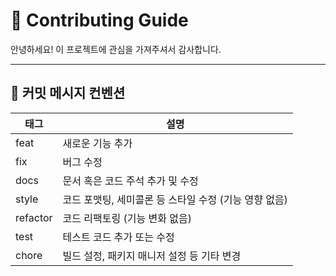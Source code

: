 # 🙌 Contributing Guide

안녕하세요! 이 프로젝트에 관심을 가져주셔서 감사합니다.  

---

## 📌 커밋 메시지 컨벤션

| 태그       | 설명                               |
|----------|----------------------------------|
| feat     | 새로운 기능 추가                        |
| fix      | 버그 수정                            |
| docs     | 문서 혹은 코드 주석 추가 및 수정              |
| style    | 코드 포맷팅, 세미콜론 등 스타일 수정 (기능 영향 없음) |
| refactor | 코드 리팩토링 (기능 변화 없음)               |
| test     | 테스트 코드 추가 또는 수정                  |
| chore    | 빌드 설정, 패키지 매니저 설정 등 기타 변경        |
